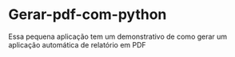 # Gerar-pdf-com-python
Essa pequena aplicação tem um demonstrativo de como gerar um aplicação automática de relatório em PDF
